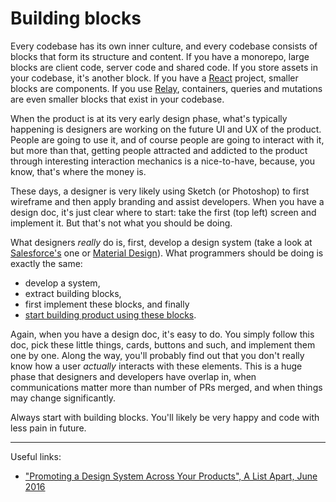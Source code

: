 # Building blocks

Every codebase has its own inner culture, and every codebase
consists of blocks that form its structure and content. If you
have a monorepo, large blocks are client code, server code and
shared code. If you store assets in your codebase, it's another
block. If you have a [React](https://facebook.github.io/react/)
project, smaller blocks are components. If you use
[Relay](https://facebook.github.io/relay/), containers, queries
and mutations are even smaller blocks that exist in your
codebase.

When the product is at its very early design phase, what's
typically happening is designers are working on the future UI and
UX of the product. People are going to use it, and of course
people are going to interact with it, but more than that, getting
people attracted and addicted to the product through interesting
interaction mechanics is a nice-to-have, because, you know,
that's where the money is.

These days, a designer is very likely using Sketch (or Photoshop)
to first wireframe and then apply branding and assist developers.
When you have a design doc, it's just clear where to start: take
the first (top left) screen and implement it. But that's not what
you should be doing.

What designers _really_ do is, first, develop a design system
(take a look at
[Salesforce's](https://developer.salesforce.com/lightning/design-system) one or [Material Design](https://material.google.com)). What programmers should be doing is exactly the same:

- develop a system,
- extract building blocks,
- first implement these blocks, and finally
- [start building product using these blocks](https://twitter.com/taxigy/status/788455770878799872).

Again, when you have a design doc, it's easy to do. You simply
follow this doc, pick these little things, cards, buttons and
such, and implement them one by one. Along the way, you'll
probably find out that you don't really know how a user
_actually_ interacts with these elements. This is a huge phase
that designers and developers have overlap in, when
communications matter more than number of PRs merged, and when
things may change significantly.

Always start with building blocks. You'll likely be very happy
and code with less pain in future.

----

Useful links:

- ["Promoting a Design System Across Your Products", A List Apart, June 2016](http://alistapart.com/article/promoting-a-design-system-across-your-products)
